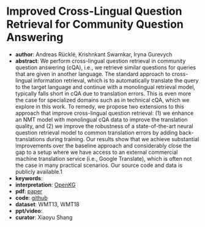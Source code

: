 #  Improved Cross-Lingual Question Retrieval for Community Question Answering  
- **author**: Andreas Rücklé, Krishnkant Swarnkar, Iryna Gurevych  
- **abstract**: We perform cross-lingual question retrieval in community question answering (cQA), i.e., we retrieve similar questions for queries that are given in another language. The standard approach to cross-lingual information retrieval, which is to automatically translate the query to the target language and continue with a monolingual retrieval model, typically falls short in cQA due to translation errors. This is even more the case for specialized domains such as in technical cQA, which we explore in this work. To remedy, we propose two extensions to this approach that improve cross-lingual question retrieval: (1) we enhance an NMT model with monolingual cQA data to improve the translation quality, and (2) we improve the robustness of a state-of-the-art neural question retrieval model to common translation errors by adding back-translations during training. Our results show that we achieve substantial improvements over the baseline approach and considerably close the gap to a setup where we have access to an external commercial machine translation service (i.e., Google Translate), which is often not the case in many practical scenarios. Our source code and data is publicly available.1
- **keywords**: 
- **interpretation**: [OpenKG](https://mp.weixin.qq.com/s/76Y1gIwUm--Z0ZrooKLJpg)
- **pdf**: [paper](https://dl.acm.org/citation.cfm?doid=3308558.3313502)
- **code**: [github](https://github.com/UKPLab/www19-xling-question-retrieval)
- **dataset**: WMT13, WMT18
- **ppt/video**:
- **curator**: Xiaoyu Shang 
